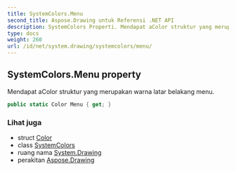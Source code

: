 ```yaml
---
title: SystemColors.Menu
second_title: Aspose.Drawing untuk Referensi .NET API
description: SystemColors Properti. Mendapat aColor struktur yang merupakan warna latar belakang menu.
type: docs
weight: 260
url: /id/net/system.drawing/systemcolors/menu/
---
```

## SystemColors.Menu property

Mendapat aColor struktur yang merupakan warna latar belakang menu.

```csharp
public static Color Menu { get; }
```

### Lihat juga

* struct [Color](../../color/)
* class [SystemColors](../)
* ruang nama [System.Drawing](../../systemcolors/)
* perakitan [Aspose.Drawing](../../../)


